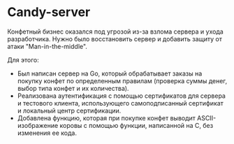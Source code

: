 # Candy-server
Конфетный бизнес оказался под угрозой из-за взлома сервера и ухода разработчика. Нужно было восстановить сервер и добавить защиту от атаки "Man-in-the-middle". 

Для этого:

 * Был написан сервер на Go, который обрабатывает заказы на покупку конфет по определенным правилам (проверка суммы денег, выбор типа конфет и их количества).
 * Реализована аутентификация с помощью сертификатов для сервера и тестового клиента, использующего самоподписанный сертификат и локальный центр сертификации.
 * Добавлена функцию, которая при покупке конфет выводит ASCII-изображение коровы с помощью функции, написанной на C, без изменения ее кода.
